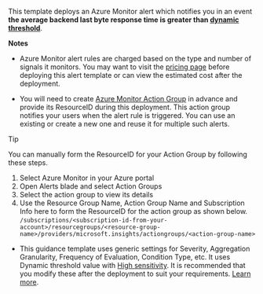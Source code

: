 This template deploys an Azure Monitor alert which notifies you in an event **the average backend last byte response time is greater than [dynamic threshold](https://docs.microsoft.com/en-us/azure/azure-monitor/alerts/alerts-dynamic-thresholds)**.  

**Notes**

- Azure Monitor alert rules are charged based on the type and number of signals it monitors. You may want to visit the [pricing page](https://azure.microsoft.com/en-in/pricing/details/monitor/) before deploying this alert template or can view the estimated cost after the deployment. 

- You will need to create [Azure Monitor Action Group](https://docs.microsoft.com/en-us/azure/azure-monitor/alerts/action-groups) in advance and provide its ResourceID during this deployment. This action group notifies your users when the alert rule is triggered. You can use an existing or create a new one and reuse it for multiple such alerts.

>[!TIP]
> You can manually form the ResourceID for your Action Group by following these steps.
> 1. Select Azure Monitor in your Azure portal
> 1. Open Alerts blade and select Action Groups
> 1. Select the action group to view its details
> 1. Use the Resource Group Name, Action Group Name and Subscription Info here to form the ResourceID for the action group as shown below. <br>
> `/subscriptions/<subscription-id-from-your-account>/resourcegroups/<resource-group-name>/providers/microsoft.insights/actiongroups/<action-group-name>` 

- This guidance template uses generic settings for Severity, Aggregation Granularity, Frequency of Evaluation, Condition Type, etc. It uses Dynamic threshold value with [High sensitivity](https://docs.microsoft.com/en-us/azure/azure-monitor/alerts/alerts-dynamic-thresholds#what-does-sensitivity-setting-in-dynamic-thresholds-mean). It is recommended that you modify these after the deployment to suit your requirements. [Learn more](https://docs.microsoft.com/en-us/azure/azure-monitor/alerts/alerts-metric-overview).
